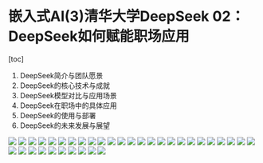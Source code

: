 嵌入式AI(3)清华大学DeepSeek 02：DeepSeek如何赋能职场应用
===
[toc]
1. DeepSeek简介与团队愿景
2. DeepSeek的核心技术与成就
3. DeepSeek模型对比与应用场景
4. DeepSeek在职场中的具体应用
5. DeepSeek的使用与部署
6. DeepSeek的未来发展与展望

![](./images/Page_1_docsmall.com.jpg)
![](./images/Page_2_docsmall.com.jpg)
![](./images/Page_3_docsmall.com.jpg)
![](./images/Page_4_docsmall.com.jpg)
![](./images/Page_5_docsmall.com.jpg)
![](./images/Page_6_docsmall.com.jpg)
![](./images/Page_7_docsmall.com.jpg)
![](./images/Page_8_docsmall.com.jpg)
![](./images/Page_9_docsmall.com.jpg)
![](./images/Page_10_docsmall.com.jpg)
![](./images/Page_11_docsmall.com.jpg)
![](./images/Page_12_docsmall.com.jpg)
![](./images/Page_13_docsmall.com.jpg)
![](./images/Page_14_docsmall.com.jpg)
![](./images/Page_15_docsmall.com.jpg)
![](./images/Page_16_docsmall.com.jpg)
![](./images/Page_17_docsmall.com.jpg)
![](./images/Page_18_docsmall.com.jpg)
![](./images/Page_19_docsmall.com.jpg)
![](./images/Page_20_docsmall.com.jpg)
![](./images/Page_21_docsmall.com.jpg)
![](./images/Page_22_docsmall.com.jpg)
![](./images/Page_23_docsmall.com.jpg)
![](./images/Page_24_docsmall.com.jpg)
![](./images/Page_25_docsmall.com.jpg)
![](./images/Page_26_docsmall.com.jpg)
![](./images/Page_27_docsmall.com.jpg)
![](./images/Page_28_docsmall.com.jpg)
![](./images/Page_29_docsmall.com.jpg)
![](./images/Page_30_docsmall.com.jpg)
![](./images/Page_31_docsmall.com.jpg)
![](./images/Page_32_docsmall.com.jpg)
![](./images/Page_33_docsmall.com.jpg)
![](./images/Page_34_docsmall.com.jpg)
![](./images/Page_35_docsmall.com.jpg)